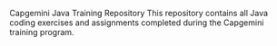 Capgemini Java Training Repository
This repository contains all Java coding exercises and assignments completed during the Capgemini training program.

